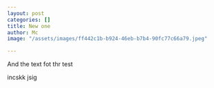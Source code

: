 ```yaml
---
layout: post
categories: []
title: New one
author: Mc
image: "/assets/images/ff442c1b-b924-46eb-b7b4-90fc77c66a79.jpeg"

---
```

And the text fot thr test

incskk jsig